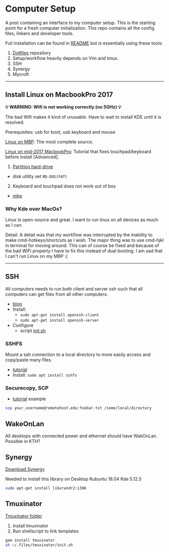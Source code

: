 # Computer Setup

A post containing an interface to my computer setup. This is the starting point for a fresh computer initialization. This repo contains all the config files, linkers and developer tools.

Full installation can be found in [README](https://github.com/ErikEkstedt/.files/blob/master/README.md) but is essentially using these tools:
1. [Dotfiles](https://github.com/ErikEkstedt/.files) repository
2. Setup/workflow heavily depends on Vim and tmux.
3. SSH
4. Synergy
5. Mycroft 

------------------

## Install Linux on MacbookPro 2017

<strong>:bulb: WARNING: Wifi is not working correctly (no 5GHz) :bulb:</strong> 

The bad Wifi makes it kind of unusable. Have to wait to install KDE until it is resolved.

Prerequisites: usb for boot, usb keyboard and mouse

[Linux on MBP](https://gist.github.com/roadrunner2/1289542a748d9a104e7baec6a92f9cd7#file-0-linux-on-mbp-late-2016-md): The most complete source.

[Linux on mid-2017 MacbookPro](https://nixaid.com/linux-on-macbookpro/): Tutorial that
fixes touchpad/keyboard before install [Advanced].

1. [Partition hard-drive](https://www.lifewire.com/dual-boot-linux-and-mac-os-4125733) 
  * disk utility set `MD-DOS(FAT)`
2. Keyboard and touchpad does not work out of box
  * [mbp](https://github.com/Dunedan/mbp-2016-linux#keyboard--touchpad)


### Why Kde over MacOs?

Linux is open-source and great. I want to run linux on all devices as much as I can.

Detail: A detail was that my workflow was interrupted by the inability to make
cmd-hotkeys/shortcuts as I wish. The major thing was to use cmd-hjkl in terminal for
moving around. This can of course be fixed and because of the bad WiFi property I have to
fix this instead of dual booting. I am sad that I can't run Linux on my MBP :(

------------------

## SSH

All computers needs to run both client and server ssh such that all computers can get files from all other computers.
* [blog](https://dev.to/zduey/how-to-set-up-an-ssh-server-on-a-home-computer)
* Install: 
  * `sudo apt-get install openssh-client` 
  * `sudo apt-get install openssh-server` 
* Configure 
  * script [init.sh](https://github.com/ErikEkstedt/.files/blob/master/ssh/init.sh)

### SSHFS
Mount a ssh connection to a local directory to more easily access and copy/paste many files.
* [tutorial](https://www.digitalocean.com/community/tutorials/how-to-use-sshfs-to-mount-remote-file-systems-over-ssh)
* Install: `sudo apt install sshfs`

### Securecopy, SCP

* [tutorial](http://www.hypexr.org/linux_scp_help.php)
example
```bash
scp your_username@remotehost.edu:foobar.txt /some/local/directory
```

## WakeOnLan
All desktops with connected power and ethernet should have WakOnLan. Possible in KTH?

## Synergy

[Download Synergy](https://sourceforge.net/projects/synergy-stable-builds/?source=typ_redirect)

Needed to install this library on Desktop Kubuntu 18.04 Kde 5.12.5
```bash
sudo apt-get install libxrandr2:i386
```

## Tmuxinator

[Tmuxinator folder](https://github.com/ErikEkstedt/.files/tree/master/tmuxinator)

1. Install tmuxinator
2. Run shellscript to link templates


```bash
gem install tmuxinator
sh ~/.files/tmuxinator/init.sh
```


